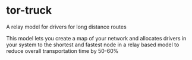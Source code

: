 # tor-truck
A relay model for drivers for long distance routes

This model lets you create a map of your network and allocates drivers in your system to the shortest and fastest node in a relay based model to reduce overall transportation time by 50-60%
